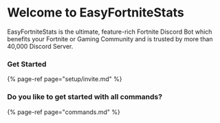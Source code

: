 # Welcome to EasyFortniteStats

EasyFortniteStats is the ultimate, feature-rich Fortnite Discord Bot which benefits your Fortnite or Gaming Community and is trusted by more than 40,000 Discord Server.

### Get Started

{% page-ref page="setup/invite.md" %}

### Do you like to get started with all commands?

{% page-ref page="commands.md" %}



